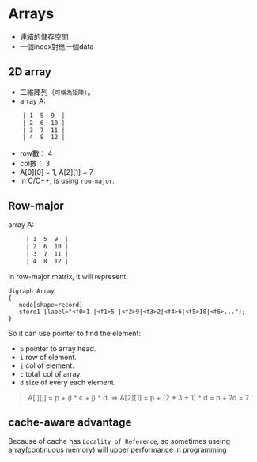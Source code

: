# Arrays
* 連續的儲存空間
* 一個index對應一個data
## 2D array
* 二維陣列（`可稱為矩陣`）。
* array A:
```html
    | 1  5  9  |
    | 2  6  10 |
    | 3  7  11 |
    | 4  8  12 |
```
 * row數： 4
 * col數： 3
 * A[0][0] = 1, A[2][1] = 7
 * In C/C++, is using `row-major`.
## Row-major
array A:
 ```html
      | 1  5  9  |
      | 2  6  10 |
      | 3  7  11 |
      | 4  8  12 |
  ```
 In row-major matrix, it will represent:
 ```graphviz
digraph Array
{	
	node[shape=record]
	store1 [label="<f0>1 |<f1>5 |<f2>9|<f3>2|<f4>6|<f5>10|<f6>..."];
}
```
So it can use pointer to find the element:
* `p` pointer to array head.
* `i` row of element.
* `j` col of element.
* `c` total_col of array.
* `d` size of every each element.
> A[i][j] = p + (i * c + j) * d.  =>  A[2][1] = p + (2 * 3 + 1) * d = p + 7d = 7

## cache-aware advantage
Because of cache has `Locality of Reference`, so sometimes useing array(continuous memory) will upper performance in programming
